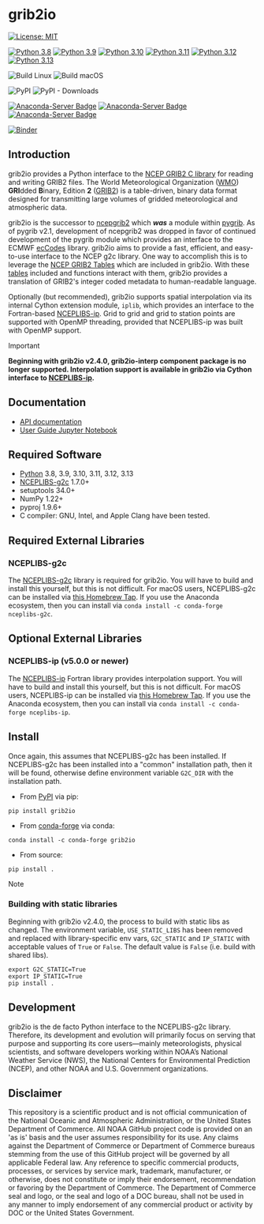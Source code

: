 # grib2io

[![License: MIT](https://img.shields.io/badge/License-MIT-yellow.svg)](https://opensource.org/licenses/MIT)

[![Python 3.8](https://img.shields.io/badge/python-3.8-blue.svg)](https://www.python.org/downloads/release/python-380/)
[![Python 3.9](https://img.shields.io/badge/python-3.9-blue.svg)](https://www.python.org/downloads/release/python-390/)
[![Python 3.10](https://img.shields.io/badge/python-3.10-blue.svg)](https://www.python.org/downloads/release/python-3100/)
[![Python 3.11](https://img.shields.io/badge/python-3.11-blue.svg)](https://www.python.org/downloads/release/python-3110/)
[![Python 3.12](https://img.shields.io/badge/python-3.12-blue.svg)](https://www.python.org/downloads/release/python-3120/)
[![Python 3.13](https://img.shields.io/badge/python-3.13-blue.svg)](https://www.python.org/downloads/release/python-3130/)

![Build Linux](https://github.com/NOAA-MDL/grib2io/actions/workflows/build_linux.yml/badge.svg)
![Build macOS](https://github.com/NOAA-MDL/grib2io/actions/workflows/build_macos.yml/badge.svg)

![PyPI](https://img.shields.io/pypi/v/grib2io?label=pypi%20package)
![PyPI - Downloads](https://img.shields.io/pypi/dm/grib2io)

[![Anaconda-Server Badge](https://anaconda.org/conda-forge/grib2io/badges/version.svg)](https://anaconda.org/conda-forge/grib2io)
[![Anaconda-Server Badge](https://anaconda.org/conda-forge/grib2io/badges/platforms.svg)](https://anaconda.org/conda-forge/grib2io)
[![Anaconda-Server Badge](https://anaconda.org/conda-forge/grib2io/badges/downloads.svg)](https://anaconda.org/conda-forge/grib2io)

[![Binder](https://mybinder.org/badge_logo.svg)](https://mybinder.org/v2/gh/NOAA-MDL/grib2io/HEAD)

## Introduction

grib2io provides a Python interface to the [NCEP GRIB2 C library](https://github.com/NOAA-EMC/NCEPLIBS-g2c) for reading and writing GRIB2 files.  The World Meteorological Organization ([WMO](https://www.wmo.int)) **GRI**dded **B**inary, Edition **2** ([GRIB2](https://www.wmo.int/pages/prog/www/WMOCodes/Guides/GRIB/GRIB2_062006.pdf)) is a table-driven, binary data format designed for transmitting large volumes of gridded meteorological and atmospheric data.

grib2io is the successor to [ncepgrib2](https://github.com/jswhit/ncepgrib2) which **_was_** a module within [pygrib](https://github.com/jswhit/pygrib).  As of pygrib v2.1, development of ncepgrib2 was dropped in favor of continued development of the pygrib module which provides an interface to the ECMWF [ecCodes](https://github.com/ecmwf/eccodes) library.  grib2io aims to provide a fast, efficient, and easy-to-use interface to the NCEP g2c library.  One way to accomplish this is to leverage the [NCEP GRIB2 Tables](https://www.nco.ncep.noaa.gov/pmb/docs/grib2/grib2_doc/) which are included in grib2io.  With these [tables](./grib2io/tables) included and functions interact with them, grib2io provides a translation of GRIB2's integer coded metadata to human-readable language.

Optionally (but recommended), grib2io supports spatial interpolation via its internal Cython extension module, `iplib`, which provides an interface to the Fortran-based [NCEPLIBS-ip](https://github.com/NOAA-EMC/NCEPLIBS-ip).  Grid to grid and grid to station points are supported with OpenMP threading, provided that NCEPLIBS-ip was built with OpenMP support.

> [!IMPORTANT]
> **Beginning with grib2io v2.4.0, grib2io-interp component package is no longer supported.  Interpolation support is available in grib2io via Cython interface to [NCEPLIBS-ip](https://github.com/NOAA-EMC/NCEPLIBS-ip).**

## Documentation
* [API documentation](https://noaa-mdl.github.io/grib2io/grib2io.html)
* [User Guide Jupyter Notebook](https://github.com/NOAA-MDL/grib2io/blob/master/demos/grib2io-v2.ipynb)

## Required Software
* [Python](https://python.org) 3.8, 3.9, 3.10, 3.11, 3.12, 3.13
* [NCEPLIBS-g2c](https://github.com/NOAA-EMC/NCEPLIBS-g2c) 1.7.0+
* setuptools 34.0+
* NumPy 1.22+
* pyproj 1.9.6+
* C compiler: GNU, Intel, and Apple Clang have been tested.

## Required External Libraries

### NCEPLIBS-g2c
The [NCEPLIBS-g2c](https://github.com/NOAA-EMC/NCEPLIBS-g2c) library is required for grib2io.  You will have to build and install this yourself, but this is not difficult.  For macOS users, NCEPLIBS-g2c can be installed via [this Homebrew Tap](https://github.com/eengl/homebrew-nceplibs).  If you use the Anaconda ecosystem, then you can install via `conda install -c conda-forge nceplibs-g2c`.

## Optional External Libraries

### NCEPLIBS-ip (v5.0.0 or newer)
The [NCEPLIBS-ip](https://github.com/NOAA-EMC/NCEPLIBS-ip) Fortran library provides interpolation support.  You will have to build and install this yourself, but this is not difficult.  For macOS users, NCEPLIBS-ip can be installed via [this Homebrew Tap](https://github.com/eengl/homebrew-nceplibs).  If you use the Anaconda ecosystem, then you can install via `conda install -c conda-forge nceplibs-ip`.

## Install

Once again, this assumes that NCEPLIBS-g2c has been installed.  If NCEPLIBS-g2c has been installed into a "common" installation path, then it will be found, otherwise define environment variable `G2C_DIR` with the installation path.

* From [PyPI](https://pypi.python.org/pypi/grib2io) via pip:

```
pip install grib2io
```
* From [conda-forge](https://anaconda.org/conda-forge/grib2io) via conda:

```
conda install -c conda-forge grib2io
```

* From source:
```shell
pip install .
```

> [!NOTE]
> ### Building with static libraries
> Beginning with grib2io v2.4.0, the process to build with static libs as changed.  The environment variable, `USE_STATIC_LIBS` has been removed and replaced with library-specific env vars, `G2C_STATIC` and `IP_STATIC` with acceptable values of `True` or `False`.  The default value is `False` (i.e. build with shared libs).
> 
>```shell
>export G2C_STATIC=True
>export IP_STATIC=True
>pip install .
>```

## Development

grib2io is the de facto Python interface to the NCEPLIBS-g2c library. Therefore, its development and evolution will primarily focus on serving that purpose and supporting its core users—mainly meteorologists, physical scientists, and software developers working within NOAA’s National Weather Service (NWS), the National Centers for Environmental Prediction (NCEP), and other NOAA and U.S. Government organizations.

## Disclaimer

This repository is a scientific product and is not official communication of the National Oceanic and Atmospheric Administration, or the United States Department of Commerce. All NOAA GitHub project code is provided on an 'as is' basis and the user assumes responsibility for its use. Any claims against the Department of Commerce or Department of Commerce bureaus stemming from the use of this GitHub project will be governed by all applicable Federal law. Any reference to specific commercial products, processes, or services by service mark, trademark, manufacturer, or otherwise, does not constitute or imply their endorsement, recommendation or favoring by the Department of Commerce. The Department of Commerce seal and logo, or the seal and logo of a DOC bureau, shall not be used in any manner to imply endorsement of any commercial product or activity by DOC or the United States Government.

